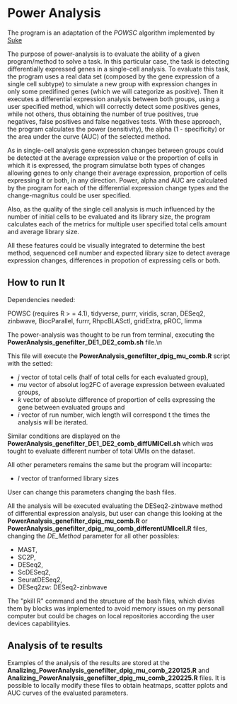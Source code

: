# Power Analysis

The program is an adaptation of the _POWSC_ algorithm implemented by [Suke](https://github.com/suke18/POWSC)

The purpose of power-analysis is to evaluate the ability of a given program/method to solve a task. In this particular case, the task is detecting differentially expressed genes in a single-cell analysis. To evaluate this task, the program uses a real data set (composed by the gene expression of a single cell subtype) to simulate a new group with expression changes in only some predifined genes (which we will categorize as positive). Then it executes a differential expression analysis between both groups, using a user specified method, which will correctly detect some positives genes, while not others, thus obtaining the number of true positives, true negatives, false positives and false negatives tests. With these approach, the program calculates the power (sensitivity), the alpha (1 - specificity) or the area under the curve (AUC) of the selected method.


As in single-cell analysis gene expression changes between groups could be detected at the average expression value or the proportion of cells in which it is expressed, the program simulatse both types of changes allowing genes to only change their average expression, proportion of cells expressing it or both, in any direction.
Power, alpha and AUC are calculated by the program for each of the differential expression change types and the change-magnitus could be user specified.

Also, as the quality of the single cell analysis is much influenced by the number of initial cells to be evaluated and its library size, the program calculates each of the metrics for multiple user specified total cells amount and average library size.


All these features could be visually integrated to determine the best method, sequenced cell number and expected library size to detect average expression changes, differences in propotion of expressing cells or both.

## How to run It

Dependencies needed:

POWSC (requires R > =  4.1), tidyverse, purrr, viridis, scran, DESeq2, zinbwave, BiocParallel, furrr, RhpcBLASctl, gridExtra, pROC, limma

The power-analysis was thought to be run from terminal, executing the **PowerAnalysis_genefilter_DE1_DE2_comb.sh** file.\n 

This file will execute the **PowerAnalysis_genefilter_dpig_mu_comb.R** script with the setted:

- _j_ vector of total cells (half of total cells for each evaluated group),
- _mu_ vector of absolut log2FC of average expression between evaluated groups,
- _k_ vector of absolute difference of proportion of cells expressing the gene between evaluated groups and
- _i_ vector of run number, wich length will correspond t the times the analysis will be iterated.

Similar conditions are displayed on the **PowerAnalysis_genefilter_DE1_DE2_comb_diffUMICell.sh** which was tought to evaluate different number of total UMIs on the dataset.

All other perameters remains the same but the program will incoparte:

- _l_ vector of tranformed library sizes


User can change this parameters changing the bash files.

All the analysis will be executed evaluating the DESeq2-zinbwave method of differential expression analysis, but user can change this looking at the **PowerAnalysis_genefilter_dpig_mu_comb.R** or **PowerAnalysis_genefilter_dpig_mu_comb_differentUMIcell.R** files, changing the _DE_Method_ parameter for all other possibles:

- MAST,
- SC2P,
- DESeq2, 
- ScDESeq2,  
- SeuratDESeq2, 
- DESeq2zw: DESeq2-zinbwave


The "pkill R" command and the structure of the bash files, which divies them by blocks was implemented to avoid memory issues on my personall computer but could be chages on local repositories according the user devices capabilityies.

## Analysis of te results

Examples of the analysis of the results are stored at the **Analizing_PowerAnalysis_genefilter_dpig_mu_comb_220125.R** and **Analizing_PowerAnalysis_genefilter_dpig_mu_comb_220225.R** files. It is possible to locally modify these files to obtain heatmaps, scatter pplots and AUC curves of the evaluated parameters.



 
